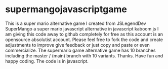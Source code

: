 # supermangojavascriptgame
This is a super mario alternative game I created from JSLegendDev SuperMango a super mario javascript alternative in javascript kaboom.js I am giving this code away to github completely for free as this account is an opensource absolutist account. Please feel free to fork the code and create adjustments to improve give feedback or just copy and paste or even commercialize.  The supermario game alternative game has 10 branches including the master / (main) branch with 10 variants. Thanks. Have fun and happy coding. The code is in javascript.
